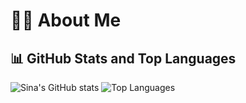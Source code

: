 # 👨‍💻 About Me
<!--
## 🎓 Academic Biography

I am Sina Negarandeh, an undergraduate computer engineering student in the [College of Electric and Computer Engineering](https://ece.ut.ac.ir/en/) at the [University of Tehran](https://ut.ac.ir/en).

## 🔬 Research

My research interests are **Machine Learning**, **Natural Language Processing**, and  **Data Analytics**. And especially their applications in **healthcare**. More specifically, topics I am interested in are:

### Artificial Intelligence

- Machine Learning
  - Deep Learning
  - Reinforcement Learning

- Natural Language Processing

### Data Science

- Data Analytics

### Human‑Computer Interaction

## 📫 Contact

If you need any further information, please email me at [sina.negarandeh.edu@gmail.com](mailto:sina.negarandeh.edu@gmail.com).
-->

## 📊 GitHub Stats and Top Languages

<picture>
  <source media="(prefers-color-scheme: dark)" srcset="https://github-readme-stats.vercel.app/api?username=sina-negarandeh&count_private=true&include_all_commits=true&show_icons=true&title_color=6BA4F8&icon_color=64B65D&text_color=CAD1D8&bg_color=0E1116&card_width=512">
  <source media="(prefers-color-scheme: light)" srcset="https://github-readme-stats.vercel.app/api?username=sina-negarandeh&count_private=true&include_all_commits=true&show_icons=true&title_color=2E67D3&icon_color=69CD67&text_color=586069&bg_color=FFFFFF&card_width=512">
  <img alt="Sina's GitHub stats" src="https://github-readme-stats.vercel.app/api?username=sina-negarandeh&count_private=true&include_all_commits=true&show_icons=true&title_color=2E67D3&icon_color=69CD67&text_color=586069&bg_color=FFFFFF&card_width=512">
</picture>

<picture>
  <source media="(prefers-color-scheme: dark)" srcset="https://github-readme-stats.vercel.app/api/top-langs/?username=sina-negarandeh&layout=compact&langs_count=10&title_color=6BA4F8&text_color=CAD1D8&bg_color=0E1116&card_width=462">
  <source media="(prefers-color-scheme: light)" srcset="https://github-readme-stats.vercel.app/api/top-langs/?username=sina-negarandeh&layout=compact&langs_count=10&title_color=2E67D3&text_color=586069&bg_color=FFFFFF&card_width=462">
  <img alt="Top Languages" src="https://github-readme-stats.vercel.app/api/top-langs/?username=sina-negarandeh&layout=compact&langs_count=10&title_color=2E67D3&text_color=586069&bg_color=FFFFFF&card_width=462">
</picture>

<!--
### Hi there 👋

**sina-negarandeh/sina-negarandeh** is a ✨ _special_ ✨ repository because its `README.md` (this file) appears on your GitHub profile.

Here are some ideas to get you started:

- 🔭 I’m currently working on ...
- 🌱 I’m currently learning ...
- 👯 I’m looking to collaborate on ...
- 🤔 I’m looking for help with ...
- 💬 Ask me about ...
- 📫 How to reach me: ...
- 😄 Pronouns: ...
- ⚡ Fun fact: ...
-->
